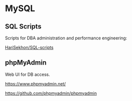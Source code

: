 # MySQL

<!-- INDEX_START -->
<!-- INDEX_END -->

## SQL Scripts

Scripts for DBA administration and performance engineering:

[HariSekhon/SQL-scripts](https://github.com/HariSekhon/SQL-scripts)

## phpMyAdmin

Web UI for DB access.

https://www.phpmyadmin.net/

https://github.com/phpmyadmin/phpmyadmin
